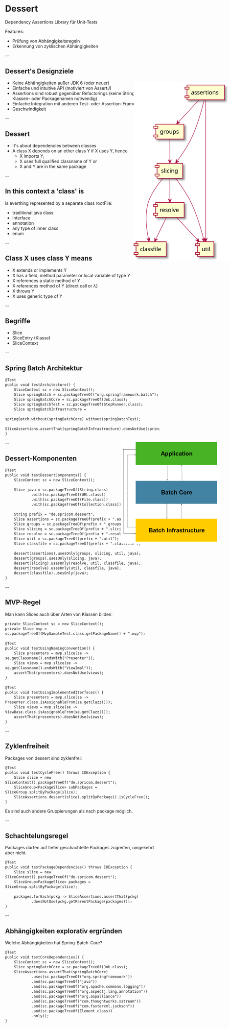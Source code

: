## &nbsp;

# Dessert

Dependency Assertions Library für Unit-Tests

Features:
- Prüfung von Abhängigkeitsregeln
- Erkennung von zyklischen Abhängigkeiten

--

## Dessert's Designziele

- Keine Abhängigkeiten außer JDK 6 (oder neuer)
- Einfache und intuitive API (motiviert von AssertJ)
- Assertions sind robust gegenüber Refactorings 
  (keine Strings für Klassen- oder Packagenamen notwendig)
- Einfache Integration mit anderen Test- oder Assertion-Frameworks
- Geschwindigkeit

--

## Dessert

- It's about dependencies between classes 
- A class X depends on an other class Y if X uses Y,
  hence
  - X imports Y,
  - X uses full qualified classname of Y or
  - X and Y are in the same package

--

## In this context a 'class' is

is everthing represented by a separate class rootFile:

- traditional java class
- interface
- annotation
- any type of inner class
- enum

--

## Class X uses class Y means

- X extends or implements Y
- X has a field, method parameter or local variable of type Y
- X references a static method of Y
- X references method of Y (direct call or λ)
- X throws Y
- X uses generic type of Y

--

## Begriffe

- Slice
- SliceEntry (Klasse)
- SliceContext

--

## Spring Batch Architektur

    @Test
    public void testArchitecture() {
        SliceContext sc = new SliceContext();
        Slice springBatch = sc.packageTreeOf("org.springframework.batch");
        Slice springBatchCore = sc.packageTreeOf(Job.class);
        Slice springBatchTest = sc.packageTreeOf(StepRunner.class);
        Slice springBatchInfrastructure =
                springBatch.without(springBatchCore).without(springBatchTest);
        SliceAssertions.assertThat(springBatchInfrastructure).doesNotUse(springBatchCore);
    }

<!-- .slide style="position:relative;" -->
<img src="images/spring-batch-layers.png" class="plain" style="position: absolute; right: 4ex;"/>

--

## Dessert-Komponenten

    @Test
    public void testDessertComponents() {
        SliceContext sc = new SliceContext();

        Slice java = sc.packageTreeOf(String.class)
                .with(sc.packageTreeOf(URL.class))
                .with(sc.packageTreeOf(File.class))
                .with(sc.packageTreeOf(Collection.class));

        String prefix = "de.spricom.dessert";
        Slice assertions = sc.packageTreeOf(prefix + ".assertions");
        Slice groups = sc.packageTreeOf(prefix + ".groups");
        Slice slicing = sc.packageTreeOf(prefix + ".slicing");
        Slice resolve = sc.packageTreeOf(prefix + ".resolve");
        Slice util = sc.packageTreeOf(prefix + ".util");
        Slice classfile = sc.packageTreeOf(prefix + ".classfile");

        dessert(assertions).usesOnly(groups, slicing, util, java);
        dessert(groups).usesOnly(slicing, java);
        dessert(slicing).usesOnly(resolve, util, classfile, java);
        dessert(resolve).usesOnly(util, classfile, java);
        dessert(classfile).usesOnly(java);
    }

<img src="images/dessert-components.svg" class="plain" width="312" 
    style="position: fixed; right: 0; top: 10%"/>

--

## MVP-Regel

Man kann Slices auch über Arten von Klassen bilden:

    private SliceContext sc = new SliceContext();
    private Slice mvp = sc.packageTreeOf(MvpSampleTest.class.getPackageName() + ".mvp");

    @Test
    public void testUsingNamingConvention() {
        Slice presenters = mvp.slice(se -> se.getClassname().endsWith("Presenter"));
        Slice views = mvp.slice(se -> se.getClassname().endsWith("ViewImpl"));
        assertThat(presenters).doesNotUse(views);
    }

    @Test
    public void testUsingImplementedIterfaces() {
        Slice presenters = mvp.slice(se -> Presenter.class.isAssignableFrom(se.getClazz()));
        Slice views = mvp.slice(se -> ViewBase.class.isAssignableFrom(se.getClazz()));
        assertThat(presenters).doesNotUse(views);
    }

--

## Zyklenfreiheit

Packages von dessert sind zyklenfrei:

    @Test
    public void testCycleFree() throws IOException {
        Slice slice = new SliceContext().packageTreeOf("de.spricom.dessert");
        SliceGroup<PackageSlice> subPackages = SliceGroup.splitByPackage(slice);
        SliceAssertions.dessert(slice).splitByPackage().isCycleFree();
    }

Es sind auch andere Gruppierungen als nach package möglich.

--

## Schachtelungsregel

Packages dürfen auf tiefer geschachtelte Packages zugreifen, 
umgekehrt aber nicht.

    @Test
    public void testPackageDependencies() throws IOException {
        Slice slice = new SliceContext().packageTreeOf("de.spricom.dessert");
        SliceGroup<PackageSlice> packages = SliceGroup.splitByPackage(slice);

        packages.forEach(pckg -> SliceAssertions.assertThat(pckg)
                .doesNotUse(pckg.getParentPackage(packages)));
    }

--

## Abhängigkeiten explorativ ergründen

Welche Abhängigkeiten hat Spring-Batch-Core?

    @Test
    public void testCoreDependencies() {
        SliceContext sc = new SliceContext();
        Slice springBatchCore = sc.packageTreeOf(Job.class);
        SliceAssertions.assertThat(springBatchCore)
                .uses(sc.packageTreeOf("org.springframework"))
                .and(sc.packageTreeOf("java"))
                .and(sc.packageTreeOf("org.apache.commons.logging"))
                .and(sc.packageTreeOf("org.aspectj.lang.annotation"))
                .and(sc.packageTreeOf("org.aopalliance"))
                .and(sc.packageTreeOf("com.thoughtworks.xstream"))
                .and(sc.packageTreeOf("com.fasterxml.jackson"))
                .and(sc.packageTreeOf(Element.class))
                .only();
    }

